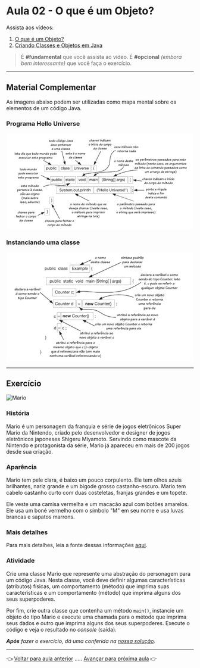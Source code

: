 # Aula 02 - O que é um Objeto?

Assista aos vídeos: 

  1. [O que é um Objeto?](https://youtu.be/aR7CKNFECx0?t=48)
  1. [Criando Classes e Objetos em Java](https://youtu.be/wNaoX6VOj54?t=34)

> É **#fundamental** que você assista ao vídeo. É **#opcional** _(embora bem interessante)_ que você faça o exercício.

---

## Material Complementar

As imagens abaixo podem ser utilizadas como mapa mental sobre os elementos de um código Java.

### Programa Hello Universe

![programaHelloUniverse.png](programaHelloUniverse.png)

### Instanciando uma classe

![instanciaClasse.png](instanciaClasse.png)

---

## Exercício

![Mario](https://switch-brasil.com/wp-content/uploads/2020/03/Super-Mario-Bros-Scrn30032020.jpg)

### História

Mario é um personagem da franquia e série de jogos eletrônicos Super Mario da Nintendo, criado pelo desenvolvedor e designer de jogos eletrônicos japoneses Shigeru Miyamoto. Servindo como mascote da Nintendo e protagonista da série, Mario já apareceu em mais de 200 jogos desde sua criação.

### Aparência
Mario tem pele clara, é baixo um pouco corpulento. Ele tem olhos azuis brilhantes, nariz grande e um bigode grosso castanho-escuro. Mario tem cabelo castanho curto com duas costeletas, franjas grandes e um topete.

Ele veste uma camisa vermelha e um macacão azul com botões amarelos. Ele usa um boné vermelho com o símbolo "M" em seu nome e usa luvas brancas e sapatos marrons.

### Mais detalhes
Para mais detalhes, leia a fonte dessas informações [aqui](https://mario.fandom.com/wiki/Mario).

### Atividade

Crie uma classe Mario que represente uma abstração do personagem para um código Java. Nesta classe, você deve definir algumas características (atributos) físicas, um comportamento (método) que imprima suas características e um comportamento (método) que imprima alguns dos seus superpoderes.

Por fim, crie outra classe que contenha um método `main()`, instancie um objeto do tipo Mario e execute uma chamada para o método que imprima seus dados e outro que imprima alguns dos seus superpoderes. Execute o código e veja o resultado no _console_ (saída).

_**Após** fazer o exercício, dá uma conferida na [nossa solução](resolucao.md)._

---

👈 [Voltar para aula anterior](../aula01/aula.md) ..... [Avançar para próxima aula](../aula03/aula.md) 👉
